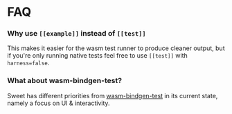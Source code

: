 # FAQ


### Why use `[[example]]` instead of `[[test]]`
This makes it easier for the wasm test runner to produce cleaner output, but if you're only running native tests feel free to use `[[test]]` with `harness=false`.

### What about wasm-bindgen-test?
Sweet has different priorities from [wasm-bindgen-test](https://rustwasm.github.io/wasm-bindgen/wasm-bindgen-test/index.html) in its current state, namely a focus on UI & interactivity.
